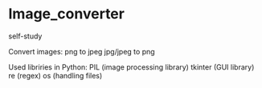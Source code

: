 # Image_converter
self-study

Convert images:
  png to jpeg
  jpg/jpeg to png
  
Used libriries in Python:
  PIL (image processing library)
  tkinter (GUI library)
  re (regex)
  os (handling files)
